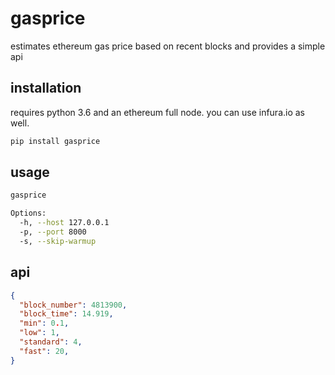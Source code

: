 # gasprice

estimates ethereum gas price based on recent blocks and provides a simple api

## installation

requires python 3.6 and an ethereum full node. you can use infura.io as well.

```bash
pip install gasprice
```

## usage

```bash
gasprice

Options:
  -h, --host 127.0.0.1
  -p, --port 8000
  -s, --skip-warmup
```

## api

```json
{
  "block_number": 4813900,
  "block_time": 14.919,
  "min": 0.1,
  "low": 1,
  "standard": 4,
  "fast": 20,
}
```
